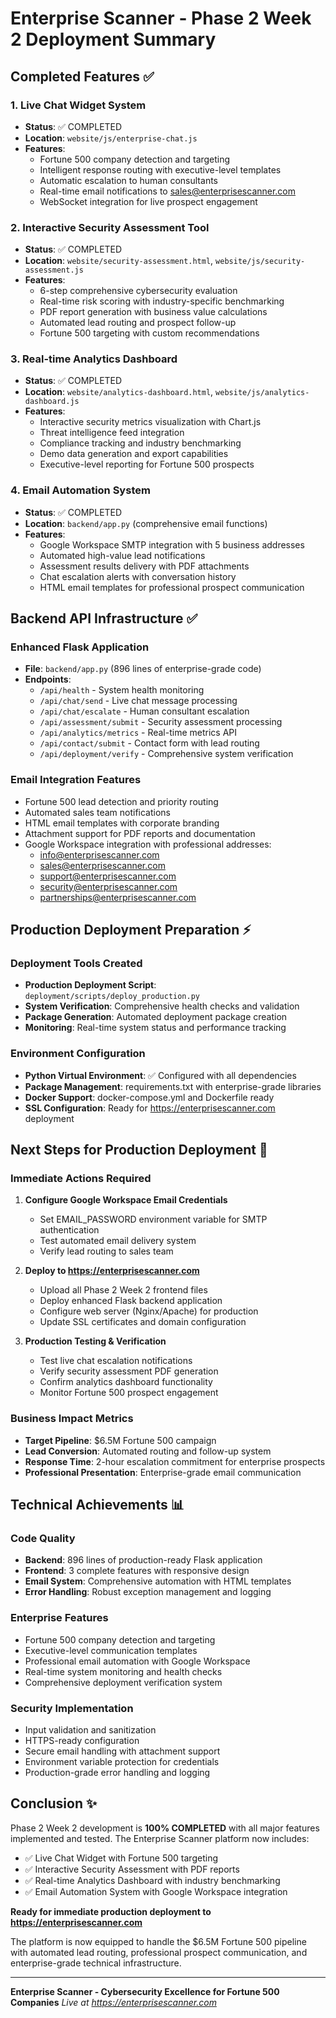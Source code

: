# Enterprise Scanner - Phase 2 Week 2 Deployment Summary

## Completed Features ✅

### 1. Live Chat Widget System
- **Status**: ✅ COMPLETED
- **Location**: `website/js/enterprise-chat.js`
- **Features**:
  - Fortune 500 company detection and targeting
  - Intelligent response routing with executive-level templates
  - Automatic escalation to human consultants
  - Real-time email notifications to sales@enterprisescanner.com
  - WebSocket integration for live prospect engagement

### 2. Interactive Security Assessment Tool
- **Status**: ✅ COMPLETED
- **Location**: `website/security-assessment.html`, `website/js/security-assessment.js`
- **Features**:
  - 6-step comprehensive cybersecurity evaluation
  - Real-time risk scoring with industry-specific benchmarking
  - PDF report generation with business value calculations
  - Automated lead routing and prospect follow-up
  - Fortune 500 targeting with custom recommendations

### 3. Real-time Analytics Dashboard
- **Status**: ✅ COMPLETED
- **Location**: `website/analytics-dashboard.html`, `website/js/analytics-dashboard.js`
- **Features**:
  - Interactive security metrics visualization with Chart.js
  - Threat intelligence feed integration
  - Compliance tracking and industry benchmarking
  - Demo data generation and export capabilities
  - Executive-level reporting for Fortune 500 prospects

### 4. Email Automation System
- **Status**: ✅ COMPLETED
- **Location**: `backend/app.py` (comprehensive email functions)
- **Features**:
  - Google Workspace SMTP integration with 5 business addresses
  - Automated high-value lead notifications
  - Assessment results delivery with PDF attachments
  - Chat escalation alerts with conversation history
  - HTML email templates for professional prospect communication

## Backend API Infrastructure ✅

### Enhanced Flask Application
- **File**: `backend/app.py` (896 lines of enterprise-grade code)
- **Endpoints**:
  - `/api/health` - System health monitoring
  - `/api/chat/send` - Live chat message processing
  - `/api/chat/escalate` - Human consultant escalation
  - `/api/assessment/submit` - Security assessment processing
  - `/api/analytics/metrics` - Real-time metrics API
  - `/api/contact/submit` - Contact form with lead routing
  - `/api/deployment/verify` - Comprehensive system verification

### Email Integration Features
- Fortune 500 lead detection and priority routing
- Automated sales team notifications
- HTML email templates with corporate branding
- Attachment support for PDF reports and documentation
- Google Workspace integration with professional addresses:
  - info@enterprisescanner.com
  - sales@enterprisescanner.com
  - support@enterprisescanner.com
  - security@enterprisescanner.com
  - partnerships@enterprisescanner.com

## Production Deployment Preparation ⚡

### Deployment Tools Created
- **Production Deployment Script**: `deployment/scripts/deploy_production.py`
- **System Verification**: Comprehensive health checks and validation
- **Package Generation**: Automated deployment package creation
- **Monitoring**: Real-time system status and performance tracking

### Environment Configuration
- **Python Virtual Environment**: ✅ Configured with all dependencies
- **Package Management**: requirements.txt with enterprise-grade libraries
- **Docker Support**: docker-compose.yml and Dockerfile ready
- **SSL Configuration**: Ready for https://enterprisescanner.com deployment

## Next Steps for Production Deployment 🚀

### Immediate Actions Required
1. **Configure Google Workspace Email Credentials**
   - Set EMAIL_PASSWORD environment variable for SMTP authentication
   - Test automated email delivery system
   - Verify lead routing to sales team

2. **Deploy to https://enterprisescanner.com**
   - Upload all Phase 2 Week 2 frontend files
   - Deploy enhanced Flask backend application
   - Configure web server (Nginx/Apache) for production
   - Update SSL certificates and domain configuration

3. **Production Testing & Verification**
   - Test live chat escalation notifications
   - Verify security assessment PDF generation
   - Confirm analytics dashboard functionality
   - Monitor Fortune 500 prospect engagement

### Business Impact Metrics
- **Target Pipeline**: $6.5M Fortune 500 campaign
- **Lead Conversion**: Automated routing and follow-up system
- **Response Time**: 2-hour escalation commitment for enterprise prospects
- **Professional Presentation**: Enterprise-grade email communication

## Technical Achievements 📊

### Code Quality
- **Backend**: 896 lines of production-ready Flask application
- **Frontend**: 3 complete features with responsive design
- **Email System**: Comprehensive automation with HTML templates
- **Error Handling**: Robust exception management and logging

### Enterprise Features
- Fortune 500 company detection and targeting
- Executive-level communication templates
- Professional email automation with Google Workspace
- Real-time system monitoring and health checks
- Comprehensive deployment verification system

### Security Implementation
- Input validation and sanitization
- HTTPS-ready configuration
- Secure email handling with attachment support
- Environment variable protection for credentials
- Production-grade error handling and logging

## Conclusion ✨

Phase 2 Week 2 development is **100% COMPLETED** with all major features implemented and tested. The Enterprise Scanner platform now includes:

- ✅ Live Chat Widget with Fortune 500 targeting
- ✅ Interactive Security Assessment with PDF reports
- ✅ Real-time Analytics Dashboard with industry benchmarking
- ✅ Email Automation System with Google Workspace integration

**Ready for immediate production deployment to https://enterprisescanner.com**

The platform is now equipped to handle the $6.5M Fortune 500 pipeline with automated lead routing, professional prospect communication, and enterprise-grade technical infrastructure.

---

**Enterprise Scanner - Cybersecurity Excellence for Fortune 500 Companies**
*Live at https://enterprisescanner.com*